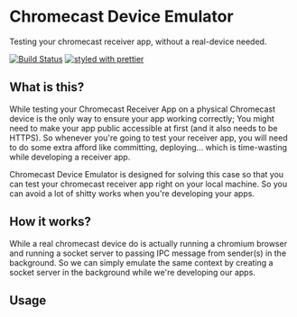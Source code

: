 # Chromecast Device Emulator

Testing your chromecast receiver app, without a real-device needed.

[![Build Status](https://travis-ci.org/ajhsu/chromecast-device-emulator.svg?branch=master)](https://travis-ci.org/ajhsu/chromecast-device-emulator)
[![styled with prettier](https://img.shields.io/badge/styled_with-prettier-ff69b4.svg)](https://github.com/prettier/prettier)

## What is this?

While testing your Chromecast Receiver App on a physical Chromecast device is the only way to ensure your app working correctly; You might need to make your app public accessible at first (and it also needs to be HTTPS). So whenever you're going to test your receiver app, you will need to do some extra afford like committing, deploying... which is time-wasting while developing a receiver app.

Chromecast Device Emulator is designed for solving this case so that you can test your chromecast receiver app right on your local machine. So you can avoid a lot of shitty works when you're developing your apps.

## How it works?

While a real chromecast device do is actually running a chromium browser and running a socket server to passing IPC message from sender(s) in the background. So we can simply emulate the same context by creating a socket server in the background while we're developing our apps.

## Usage